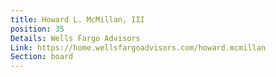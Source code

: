 ```yaml
---
title: Howard L. McMillan, III
position: 35
Details: Wells Fargo Advisors
Link: https://home.wellsfargoadvisors.com/howard.mcmillan
Section: board
---
```



